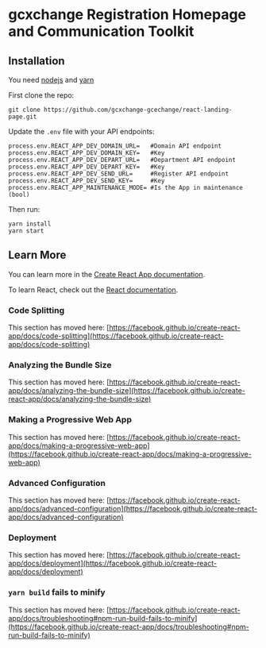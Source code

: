 # gcxchange Registration Homepage and Communication Toolkit

## Installation

You need [nodejs](https://nodejs.org/en/) and [yarn](https://yarnpkg.com/)

First clone the repo:
```
git clone https://github.com/gcxchange-gcechange/react-landing-page.git
```

Update the `.env` file with your API endpoints:

```
process.env.REACT_APP_DEV_DOMAIN_URL=   #Domain API endpoint 
process.env.REACT_APP_DEV_DOMAIN_KEY=   #Key
process.env.REACT_APP_DEV_DEPART_URL=   #Department API endpoint
process.env.REACT_APP_DEV_DEPART_KEY=   #Key
process.env.REACT_APP_DEV_SEND_URL=     #Register API endpoint
process.env.REACT_APP_DEV_SEND_KEY=     #Key
process.env.REACT_APP_MAINTENANCE_MODE= #Is the App in maintenance (bool)
```

Then run:
```
yarn install
yarn start
```

## Learn More

You can learn more in the [Create React App documentation](https://facebook.github.io/create-react-app/docs/getting-started).

To learn React, check out the [React documentation](https://reactjs.org/).

### Code Splitting

This section has moved here: [https://facebook.github.io/create-react-app/docs/code-splitting](https://facebook.github.io/create-react-app/docs/code-splitting)

### Analyzing the Bundle Size

This section has moved here: [https://facebook.github.io/create-react-app/docs/analyzing-the-bundle-size](https://facebook.github.io/create-react-app/docs/analyzing-the-bundle-size)

### Making a Progressive Web App

This section has moved here: [https://facebook.github.io/create-react-app/docs/making-a-progressive-web-app](https://facebook.github.io/create-react-app/docs/making-a-progressive-web-app)

### Advanced Configuration

This section has moved here: [https://facebook.github.io/create-react-app/docs/advanced-configuration](https://facebook.github.io/create-react-app/docs/advanced-configuration)

### Deployment

This section has moved here: [https://facebook.github.io/create-react-app/docs/deployment](https://facebook.github.io/create-react-app/docs/deployment)

### `yarn build` fails to minify

This section has moved here: [https://facebook.github.io/create-react-app/docs/troubleshooting#npm-run-build-fails-to-minify](https://facebook.github.io/create-react-app/docs/troubleshooting#npm-run-build-fails-to-minify)
